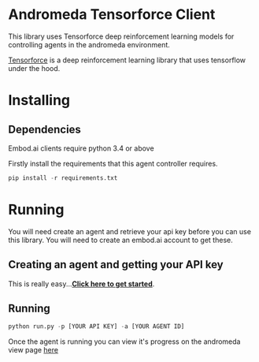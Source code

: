 # Andromeda Tensorforce Client
This library uses Tensorforce deep reinforcement learning models for controlling agents in the andromeda environment.

[Tensorforce](https://github.com/reinforceio/tensorforce) is a deep reinforcement learning library that uses tensorflow under the hood.

# Installing

## Dependencies

Embod.ai clients require python 3.4 or above

Firstly install the requirements that this agent controller requires.
```python
pip install -r requirements.txt
```

# Running

You will need create an agent and retrieve your api key before you can use this library.
You will need to create an embod.ai account to get these.

## Creating an agent and getting your API key

This is really easy...[**Click here to get started**](https://app.embod.ai/documentation/getting-started).

## Running

```python
python run.py -p [YOUR API KEY] -a [YOUR AGENT ID]
```

Once the agent is running you can view it's progress on the andromeda view page [here](https://app.embod.ai/andromeda/view)
